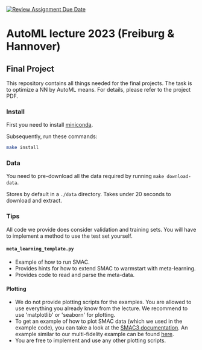 [![Review Assignment Due Date](https://classroom.github.com/assets/deadline-readme-button-24ddc0f5d75046c5622901739e7c5dd533143b0c8e959d652212380cedb1ea36.svg)](https://classroom.github.com/a/T_Fzxg5j)
# AutoML lecture 2023 (Freiburg & Hannover)
## Final Project

This repository contains all things needed for the final projects.
The task is to optimize a NN by AutoML means.
For details, please refer to the project PDF.

###  Install

First you need to install [miniconda](https://docs.conda.io/en/latest/miniconda.html#system-requirements).

Subsequently, run these commands:
```bash
make install
```

### Data
You need to pre-download all the data required by running `make download-data`.

Stores by default in a `./data` directory. Takes under 20 seconds to download and extract.

### Tips

All code we provide does consider validation and training sets.
You will have to implement a method to use the test set yourself.

#### `meta_learning_template.py`
* Example of how to run SMAC.
* Provides hints for how to extend SMAC to warmstart with meta-learning.
* Provides code to read and parse the meta-data.

#### Plotting
* We do not provide plotting scripts for the examples.
  You are allowed to use everything you already know from the lecture.
  We recommend to use 'matplotlib' or 'seaborn' for plotting.
* To get an example of how to plot SMAC data (which we used in the example code), you can take a look at
the [SMAC3 documentation](https://automl.github.io/SMAC3).
  An example similar to our multi-fidelity example can be found [here](https://automl.github.io/SMAC3/v2.0.1/examples/2_multi_fidelity/1_mlp_epochs.html).
* You are free to implement and use any other plotting scripts.
